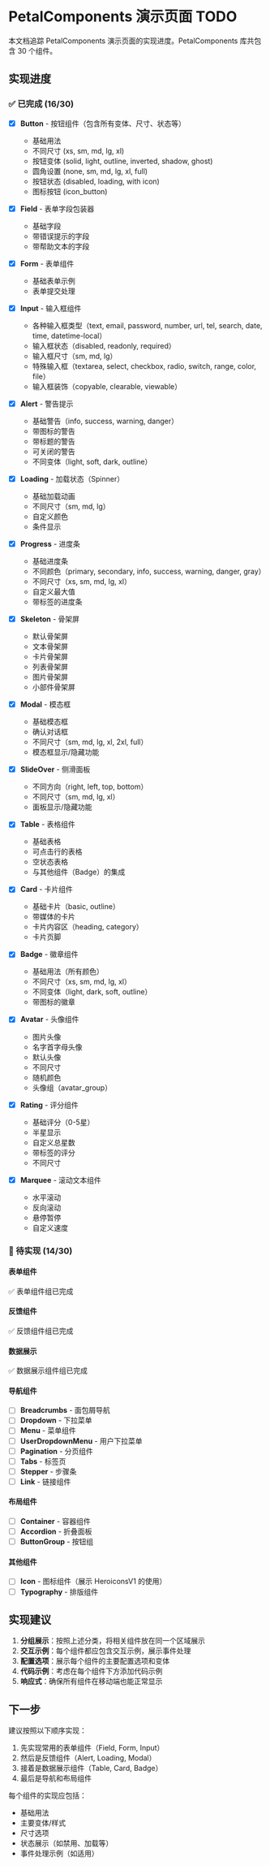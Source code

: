 # PetalComponents 演示页面 TODO

本文档追踪 PetalComponents 演示页面的实现进度。PetalComponents 库共包含 30 个组件。

## 实现进度

### ✅ 已完成 (16/30)
- [x] **Button** - 按钮组件（包含所有变体、尺寸、状态等）
  - 基础用法
  - 不同尺寸 (xs, sm, md, lg, xl)
  - 按钮变体 (solid, light, outline, inverted, shadow, ghost)
  - 圆角设置 (none, sm, md, lg, xl, full)
  - 按钮状态 (disabled, loading, with icon)
  - 图标按钮 (icon_button)

- [x] **Field** - 表单字段包装器
  - 基础字段
  - 带错误提示的字段
  - 带帮助文本的字段

- [x] **Form** - 表单组件
  - 基础表单示例
  - 表单提交处理

- [x] **Input** - 输入框组件
  - 各种输入框类型（text, email, password, number, url, tel, search, date, time, datetime-local）
  - 输入框状态（disabled, readonly, required）
  - 输入框尺寸（sm, md, lg）
  - 特殊输入框（textarea, select, checkbox, radio, switch, range, color, file）
  - 输入框装饰（copyable, clearable, viewable）

- [x] **Alert** - 警告提示
  - 基础警告（info, success, warning, danger）
  - 带图标的警告
  - 带标题的警告
  - 可关闭的警告
  - 不同变体（light, soft, dark, outline）

- [x] **Loading** - 加载状态（Spinner）
  - 基础加载动画
  - 不同尺寸（sm, md, lg）
  - 自定义颜色
  - 条件显示

- [x] **Progress** - 进度条
  - 基础进度条
  - 不同颜色（primary, secondary, info, success, warning, danger, gray）
  - 不同尺寸（xs, sm, md, lg, xl）
  - 自定义最大值
  - 带标签的进度条

- [x] **Skeleton** - 骨架屏
  - 默认骨架屏
  - 文本骨架屏
  - 卡片骨架屏
  - 列表骨架屏
  - 图片骨架屏
  - 小部件骨架屏

- [x] **Modal** - 模态框
  - 基础模态框
  - 确认对话框
  - 不同尺寸（sm, md, lg, xl, 2xl, full）
  - 模态框显示/隐藏功能

- [x] **SlideOver** - 侧滑面板
  - 不同方向（right, left, top, bottom）
  - 不同尺寸（sm, md, lg, xl）
  - 面板显示/隐藏功能

- [x] **Table** - 表格组件
  - 基础表格
  - 可点击行的表格
  - 空状态表格
  - 与其他组件（Badge）的集成

- [x] **Card** - 卡片组件
  - 基础卡片（basic, outline）
  - 带媒体的卡片
  - 卡片内容区（heading, category）
  - 卡片页脚

- [x] **Badge** - 徽章组件
  - 基础用法（所有颜色）
  - 不同尺寸（xs, sm, md, lg, xl）
  - 不同变体（light, dark, soft, outline）
  - 带图标的徽章

- [x] **Avatar** - 头像组件
  - 图片头像
  - 名字首字母头像
  - 默认头像
  - 不同尺寸
  - 随机颜色
  - 头像组（avatar_group）

- [x] **Rating** - 评分组件
  - 基础评分（0-5星）
  - 半星显示
  - 自定义总星数
  - 带标签的评分
  - 不同尺寸

- [x] **Marquee** - 滚动文本组件
  - 水平滚动
  - 反向滚动
  - 悬停暂停
  - 自定义速度

### 📝 待实现 (14/30)

#### 表单组件
✅ 表单组件组已完成

#### 反馈组件
✅ 反馈组件组已完成

#### 数据展示
✅ 数据展示组件组已完成

#### 导航组件
- [ ] **Breadcrumbs** - 面包屑导航
- [ ] **Dropdown** - 下拉菜单
- [ ] **Menu** - 菜单组件
- [ ] **UserDropdownMenu** - 用户下拉菜单
- [ ] **Pagination** - 分页组件
- [ ] **Tabs** - 标签页
- [ ] **Stepper** - 步骤条
- [ ] **Link** - 链接组件

#### 布局组件
- [ ] **Container** - 容器组件
- [ ] **Accordion** - 折叠面板
- [ ] **ButtonGroup** - 按钮组

#### 其他组件
- [ ] **Icon** - 图标组件（展示 HeroiconsV1 的使用）
- [ ] **Typography** - 排版组件

## 实现建议

1. **分组展示**：按照上述分类，将相关组件放在同一个区域展示
2. **交互示例**：每个组件都应包含交互示例，展示事件处理
3. **配置选项**：展示每个组件的主要配置选项和变体
4. **代码示例**：考虑在每个组件下方添加代码示例
5. **响应式**：确保所有组件在移动端也能正常显示

## 下一步

建议按照以下顺序实现：
1. 先实现常用的表单组件（Field, Form, Input）
2. 然后是反馈组件（Alert, Loading, Modal）
3. 接着是数据展示组件（Table, Card, Badge）
4. 最后是导航和布局组件

每个组件的实现应包括：
- 基础用法
- 主要变体/样式
- 尺寸选项
- 状态展示（如禁用、加载等）
- 事件处理示例（如适用）